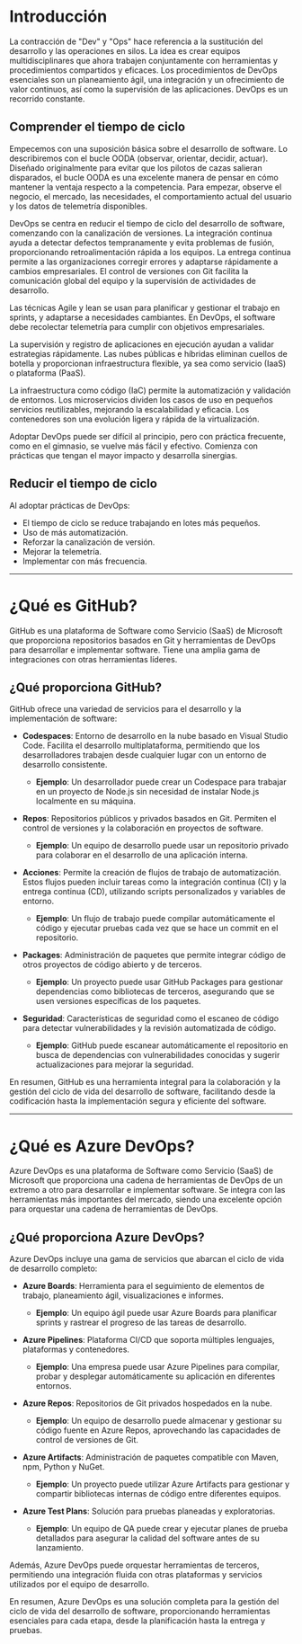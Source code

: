 # Introducción

La contracción de "Dev" y "Ops" hace referencia a la sustitución del desarrollo y las operaciones en silos. La idea es crear equipos multidisciplinares que ahora trabajen conjuntamente con herramientas y procedimientos compartidos y eficaces. Los procedimientos de DevOps esenciales son un planeamiento ágil, una integración y un ofrecimiento de valor continuos, así como la supervisión de las aplicaciones. DevOps es un recorrido constante.

## Comprender el tiempo de ciclo

Empecemos con una suposición básica sobre el desarrollo de software. Lo describiremos con el bucle OODA (observar, orientar, decidir, actuar). Diseñado originalmente para evitar que los pilotos de cazas salieran disparados, el bucle OODA es una excelente manera de pensar en cómo mantener la ventaja respecto a la competencia. Para empezar, observe el negocio, el mercado, las necesidades, el comportamiento actual del usuario y los datos de telemetría disponibles.

DevOps se centra en reducir el tiempo de ciclo del desarrollo de software, comenzando con la canalización de versiones. La integración continua ayuda a detectar defectos tempranamente y evita problemas de fusión, proporcionando retroalimentación rápida a los equipos. La entrega continua permite a las organizaciones corregir errores y adaptarse rápidamente a cambios empresariales. El control de versiones con Git facilita la comunicación global del equipo y la supervisión de actividades de desarrollo.

Las técnicas Agile y lean se usan para planificar y gestionar el trabajo en sprints, y adaptarse a necesidades cambiantes. En DevOps, el software debe recolectar telemetría para cumplir con objetivos empresariales.

La supervisión y registro de aplicaciones en ejecución ayudan a validar estrategias rápidamente. Las nubes públicas e híbridas eliminan cuellos de botella y proporcionan infraestructura flexible, ya sea como servicio (IaaS) o plataforma (PaaS).

La infraestructura como código (IaC) permite la automatización y validación de entornos. Los microservicios dividen los casos de uso en pequeños servicios reutilizables, mejorando la escalabilidad y eficacia. Los contenedores son una evolución ligera y rápida de la virtualización.

Adoptar DevOps puede ser difícil al principio, pero con práctica frecuente, como en el gimnasio, se vuelve más fácil y efectivo. Comienza con prácticas que tengan el mayor impacto y desarrolla sinergias.

## Reducir el tiempo de ciclo

Al adoptar prácticas de DevOps:
- El tiempo de ciclo se reduce trabajando en lotes más pequeños.
- Uso de más automatización.
- Reforzar la canalización de versión.
- Mejorar la telemetría.
- Implementar con más frecuencia.

<hr>

# ¿Qué es GitHub?

GitHub es una plataforma de Software como Servicio (SaaS) de Microsoft que proporciona repositorios basados en Git y herramientas de DevOps para desarrollar e implementar software. Tiene una amplia gama de integraciones con otras herramientas líderes.

## ¿Qué proporciona GitHub?
GitHub ofrece una variedad de servicios para el desarrollo y la implementación de software:

- **Codespaces**: Entorno de desarrollo en la nube basado en Visual Studio Code. Facilita el desarrollo multiplataforma, permitiendo que los desarrolladores trabajen desde cualquier lugar con un entorno de desarrollo consistente.
  - **Ejemplo**: Un desarrollador puede crear un Codespace para trabajar en un proyecto de Node.js sin necesidad de instalar Node.js localmente en su máquina.

- **Repos**: Repositorios públicos y privados basados en Git. Permiten el control de versiones y la colaboración en proyectos de software.
  - **Ejemplo**: Un equipo de desarrollo puede usar un repositorio privado para colaborar en el desarrollo de una aplicación interna.

- **Acciones**: Permite la creación de flujos de trabajo de automatización. Estos flujos pueden incluir tareas como la integración continua (CI) y la entrega continua (CD), utilizando scripts personalizados y variables de entorno.
  - **Ejemplo**: Un flujo de trabajo puede compilar automáticamente el código y ejecutar pruebas cada vez que se hace un commit en el repositorio.

- **Packages**: Administración de paquetes que permite integrar código de otros proyectos de código abierto y de terceros.
  - **Ejemplo**: Un proyecto puede usar GitHub Packages para gestionar dependencias como bibliotecas de terceros, asegurando que se usen versiones específicas de los paquetes.

- **Seguridad**: Características de seguridad como el escaneo de código para detectar vulnerabilidades y la revisión automatizada de código.
  - **Ejemplo**: GitHub puede escanear automáticamente el repositorio en busca de dependencias con vulnerabilidades conocidas y sugerir actualizaciones para mejorar la seguridad.

En resumen, GitHub es una herramienta integral para la colaboración y la gestión del ciclo de vida del desarrollo de software, facilitando desde la codificación hasta la implementación segura y eficiente del software.

<hr>

# ¿Qué es Azure DevOps?

Azure DevOps es una plataforma de Software como Servicio (SaaS) de Microsoft que proporciona una cadena de herramientas de DevOps de un extremo a otro para desarrollar e implementar software. Se integra con las herramientas más importantes del mercado, siendo una excelente opción para orquestar una cadena de herramientas de DevOps.

## ¿Qué proporciona Azure DevOps?

Azure DevOps incluye una gama de servicios que abarcan el ciclo de vida de desarrollo completo:

- **Azure Boards**: Herramienta para el seguimiento de elementos de trabajo, planeamiento ágil, visualizaciones e informes.
  - **Ejemplo**: Un equipo ágil puede usar Azure Boards para planificar sprints y rastrear el progreso de las tareas de desarrollo.

- **Azure Pipelines**: Plataforma CI/CD que soporta múltiples lenguajes, plataformas y contenedores.
  - **Ejemplo**: Una empresa puede usar Azure Pipelines para compilar, probar y desplegar automáticamente su aplicación en diferentes entornos.

- **Azure Repos**: Repositorios de Git privados hospedados en la nube.
  - **Ejemplo**: Un equipo de desarrollo puede almacenar y gestionar su código fuente en Azure Repos, aprovechando las capacidades de control de versiones de Git.

- **Azure Artifacts**: Administración de paquetes compatible con Maven, npm, Python y NuGet.
  - **Ejemplo**: Un proyecto puede utilizar Azure Artifacts para gestionar y compartir bibliotecas internas de código entre diferentes equipos.

- **Azure Test Plans**: Solución para pruebas planeadas y exploratorias.
  - **Ejemplo**: Un equipo de QA puede crear y ejecutar planes de prueba detallados para asegurar la calidad del software antes de su lanzamiento.

Además, Azure DevOps puede orquestar herramientas de terceros, permitiendo una integración fluida con otras plataformas y servicios utilizados por el equipo de desarrollo.

En resumen, Azure DevOps es una solución completa para la gestión del ciclo de vida del desarrollo de software, proporcionando herramientas esenciales para cada etapa, desde la planificación hasta la entrega y pruebas.
